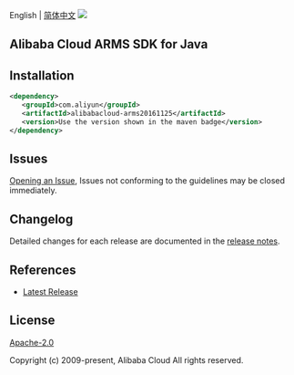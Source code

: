 English | [简体中文](README-CN.md)
![](https://aliyunsdk-pages.alicdn.com/icons/AlibabaCloud.svg)

## Alibaba Cloud ARMS SDK for Java

## Installation

```xml
<dependency>
   <groupId>com.aliyun</groupId>
   <artifactId>alibabacloud-arms20161125</artifactId>
   <version>Use the version shown in the maven badge</version>
</dependency>
```

## Issues
[Opening an Issue](https://github.com/aliyun/alibabacloud-java-async-sdk/issues/new), Issues not conforming to the guidelines may be closed immediately.

## Changelog
Detailed changes for each release are documented in the [release notes](./ChangeLog.txt).

## References
* [Latest Release](https://github.com/aliyun/alibabacloud-async-java-sdk/)

## License
[Apache-2.0](http://www.apache.org/licenses/LICENSE-2.0)

Copyright (c) 2009-present, Alibaba Cloud All rights reserved.